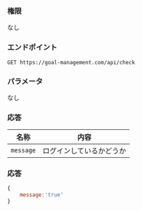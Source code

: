 ### 権限
なし

### エンドポイント
```
GET https://goal-management.com/api/check
```

### パラメータ
なし

### 応答
| 名称        | 内容           |
|-----------|--------------|
| `message` | ログインしているかどうか |

### 応答
```js
{
    message:'true'
}
```

